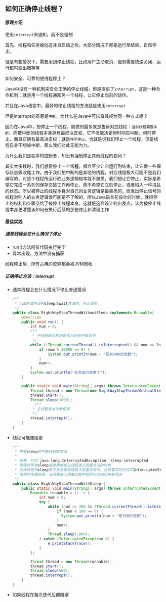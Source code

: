## 如何正确停止线程？

#### 原理介绍

使用`interrupt`来通知，而不是强制

 首先，线程和任务被创造并且启动之后，大部分情况下都是运行至结束，自然停止。

但是有些情况下，需要用到停止线程，比如用户主动取消、服务需要快速关闭、运行超时或出错等等



如何安全、可靠的使线程停止？

Java中没有一种机制来安全正确的停止线程，但是提供了`interrupt`，这是一种合作机制：就是用一个线程通知另一个线程，让它停止当前的动作。

并且在Java语言中，最好的停止线程的方法就是使用`interrupt`



但是interrupt的意思是`中断`，为什么在Java中可以将其视为同一种方式呢？

因为在Java中，想停止一个线程，能做的最多就是告诉对应线程：`当前线程需要中断`。而被中断的线程本身拥有最终决定权，它不但能决定何时响应中断，何时停止，而且它拥有最高决定权：就是`停不停止`。也就是说我们停止一个线程，但是线程自身不想被中断，那么我们对此无能为力。



为什么我们是程序的控制者，却没有强制停止其他线程的权利？

其实大多数时，我们想要停止一个线程，都会至少让它运行到结束，让它做一些保存状态等收尾工作。由于我们想中断的是其他的线程，对应线程极大可能不是我们编写的，对这个线程所运行的业务逻辑根本就不熟悉，我们想让它停止，实际是希望它完成一系列的保存交接工作再停止，而不希望它立刻停止，或者陷入一种混乱的状态。所以被停止的线程本身对自己的业务逻辑是最熟悉的，而发出停止信号的线程对别人的业务逻辑很可能是不了解的，所以Java语言在设计的时候，就把停止的权利和步骤交给了被停止线程本身。这就是这样设计的出发点，认为被停止线程本身更清楚该如何去执行后续的那些停止和清理工作

#### 最佳实践

##### 通常线程会在什么情况下停止

* run()方法所有代码执行完毕
* 异常出现，方法中没有捕获

线程停止后，所有占用的资源都会被JVM回收

##### 正确停止方法：interrupt

* 通常线程会在什么情况下停止普通情况

  ```java
  /**
   * run方法内没有sleep或wait方法时，停止线程
   */
  public class RightWayStopThreadWithoutSleep implements Runnable{
      @Override
      public void run() {
          int num = 0;
          /**
           * 子线程配合检测是否已经有中断信号
           */
          while (!Thread.currentThread().isInterrupted() && num <= Integer.MAX_VALUE / 2) {
              if (num % 10000 == 0) {
                  System.out.println(num + "是10000的倍数");
              }
              num++;
          }
          System.out.println("任务运行结束了");
      }
  
      public static void main(String[] args) throws InterruptedException {
          Thread thread = new Thread(new RightWayStopThreadWithoutSleep());
          thread.start();
          Thread.sleep(1000);
        	/**
           * 主线程发出中断信号
           */
          thread.interrupt();
      }
  }
  ```

  

* 线程可能被阻塞

  ```java
  /**
   * 带有sleep的中断线程的写法
   *
   * 结果：打印 java.lang.InterruptedException: sleep interrupted
   * 当程序带有sleep或者类似能让线程进入阻塞方法的时候
   * 在线程使用sleep等方法会使线程进入阻塞状态时，必然要求将对应的InterruptedException处理掉。
   * 使用异常捕获后，当线程进入阻塞过程中依然可以响应中断状态
   */
  public class RightWayStopThreadWithSleep {
      public static void main(String[] args) throws InterruptedException {
          Runnable runnable = () -> {
              int num = 0;
              try {
                  while (num <= 300 && !Thread.currentThread().isInterrupted()) {
                      if (num % 100 == 0) {
                        System.out.println(num + "是100的倍数");
                      }
                      num++;
                  }
                  Thread.sleep(1000);
              } catch (InterruptedException e) {
                  e.printStackTrace();
              }
          };
  
          Thread thread = new Thread(runnable);
          thread.start();
          Thread.sleep(500);
          thread.interrupt();
      }
  }
  ```

* 如果线程在每次迭代后都阻塞

  

